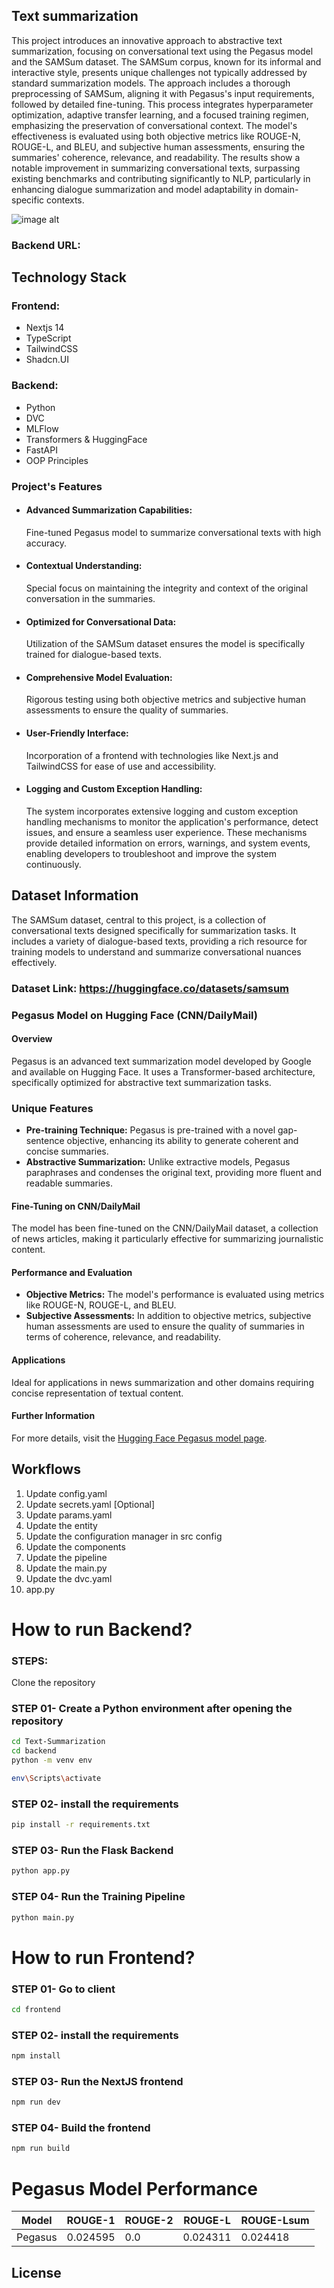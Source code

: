 ## Text summarization
This project introduces an innovative approach to abstractive text summarization, focusing on conversational text using the Pegasus model and the SAMSum dataset. The SAMSum corpus, known for its informal and interactive style, presents unique challenges not typically addressed by standard summarization models. The approach includes a thorough preprocessing of SAMSum, aligning it with Pegasus's input requirements, followed by detailed fine-tuning. This process integrates hyperparameter optimization, adaptive transfer learning, and a focused training regimen, emphasizing the preservation of conversational context. The model's effectiveness is evaluated using both objective metrics like ROUGE-N, ROUGE-L, and BLEU, and subjective human assessments, ensuring the summaries' coherence, relevance, and readability. The results show a notable improvement in summarizing conversational texts, surpassing existing benchmarks and contributing significantly to NLP, particularly in enhancing dialogue summarization and model adaptability in domain-specific contexts.

![image alt](https://github.com/ashishsinha2005/textsummarizer/blob/main/proj_34.jpg)



### Backend URL: 

## Technology Stack
### Frontend:
- Nextjs 14
- TypeScript
- TailwindCSS
- Shadcn.UI
### Backend:
- Python
- DVC
- MLFlow
- Transformers & HuggingFace
- FastAPI
- OOP Principles

### Project's Features
- #### Advanced Summarization Capabilities:
  Fine-tuned Pegasus model to summarize conversational texts with high accuracy.
- #### Contextual Understanding:
  Special focus on maintaining the integrity and context of the original conversation in the summaries.
- #### Optimized for Conversational Data:
  Utilization of the SAMSum dataset ensures the model is specifically trained for dialogue-based texts.
- #### Comprehensive Model Evaluation:
  Rigorous testing using both objective metrics and subjective human assessments to ensure the quality of summaries.
- #### User-Friendly Interface:
  Incorporation of a frontend with technologies like Next.js and TailwindCSS for ease of use and accessibility.
- #### Logging and Custom Exception Handling:
  The system incorporates extensive logging and custom exception handling mechanisms to monitor the application's performance, detect issues, and ensure a seamless user experience. These mechanisms provide detailed information on errors, warnings, and system events, enabling developers to troubleshoot and improve the system continuously.

## Dataset Information
The SAMSum dataset, central to this project, is a collection of conversational texts designed specifically for summarization tasks. It includes a variety of dialogue-based texts, providing a rich resource for training models to understand and summarize conversational nuances effectively.

### Dataset Link: https://huggingface.co/datasets/samsum

### Pegasus Model on Hugging Face (CNN/DailyMail)

#### Overview
Pegasus is an advanced text summarization model developed by Google and available on Hugging Face. It uses a Transformer-based architecture, specifically optimized for abstractive text summarization tasks.

### Unique Features
- **Pre-training Technique:** Pegasus is pre-trained with a novel gap-sentence objective, enhancing its ability to generate coherent and concise summaries.
- **Abstractive Summarization:** Unlike extractive models, Pegasus paraphrases and condenses the original text, providing more fluent and readable summaries.

#### Fine-Tuning on CNN/DailyMail
The model has been fine-tuned on the CNN/DailyMail dataset, a collection of news articles, making it particularly effective for summarizing journalistic content.

#### Performance and Evaluation
- **Objective Metrics:** The model's performance is evaluated using metrics like ROUGE-N, ROUGE-L, and BLEU.
- **Subjective Assessments:** In addition to objective metrics, subjective human assessments are used to ensure the quality of summaries in terms of coherence, relevance, and readability.

#### Applications
Ideal for applications in news summarization and other domains requiring concise representation of textual content.

#### Further Information
For more details, visit the [Hugging Face Pegasus model page](https://huggingface.co/google/pegasus-cnn_dailymail).


## Workflows

1. Update config.yaml
2. Update secrets.yaml [Optional]
3. Update params.yaml
4. Update the entity
5. Update the configuration manager in src config
6. Update the components
7. Update the pipeline 
8. Update the main.py
9. Update the dvc.yaml
10. app.py

# How to run Backend?
### STEPS:

Clone the repository


### STEP 01- Create a Python environment after opening the repository

```bash
cd Text-Summarization
cd backend
python -m venv env
```

```bash
env\Scripts\activate
```


### STEP 02- install the requirements
```bash
pip install -r requirements.txt
```
### STEP 03- Run the Flask Backend
```bash
python app.py
```
### STEP 04- Run the Training Pipeline
```bash
python main.py
```

# How to run Frontend?
### STEP 01- Go to client
```bash
cd frontend
```
### STEP 02- install the requirements
```bash
npm install
```

### STEP 03- Run the NextJS frontend
```bash
npm run dev
```

### STEP 04- Build the frontend
```bash
npm run build
```

# Pegasus Model Performance

| Model   | ROUGE-1   | ROUGE-2 | ROUGE-L | ROUGE-Lsum |
|---------|-----------|---------|---------|------------|
| Pegasus | 0.024595  | 0.0     | 0.024311| 0.024418   |




## License
